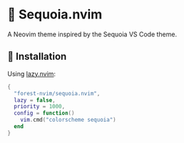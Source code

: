 # 🌲 Sequoia.nvim

A Neovim theme inspired by the Sequoia VS Code theme.

## 🔧 Installation

Using [lazy.nvim](https://github.com/folke/lazy.nvim):

```lua
{
  "forest-nvim/sequoia.nvim",
  lazy = false,
  priority = 1000,
  config = function()
    vim.cmd("colorscheme sequoia")
  end
}

